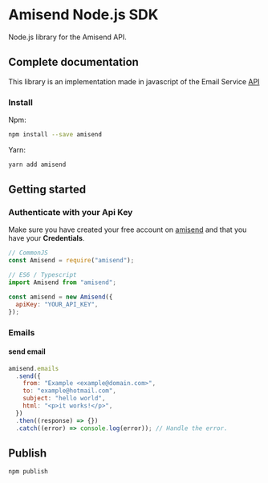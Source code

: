 # Amisend Node.js SDK

Node.js library for the Amisend API.

## Complete documentation

This library is an implementation made in javascript of the Email Service [API](http://url.cl/)

### Install

Npm:

```bash
npm install --save amisend
```

Yarn:

```bash
yarn add amisend
```

## Getting started

### Authenticate with your Api Key

Make sure you have created your free account on [amisend](https://amisend.com) and that you have your **Credentials**.

```javascript
// CommonJS
const Amisend = require("amisend");

// ES6 / Typescript
import Amisend from "amisend";

const amisend = new Amisend({
  apiKey: "YOUR_API_KEY",
});
```

### Emails

#### send email

```javascript
amisend.emails
  .send({
    from: "Example <example@domain.com>",
    to: "example@hotmail.com",
    subject: "hello world",
    html: "<p>it works!</p>",
  })
  .then((response) => {})
  .catch((error) => console.log(error)); // Handle the error.
```

## Publish

```cli
npm publish
```
